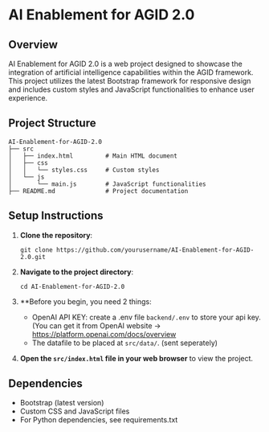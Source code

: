# AI Enablement for AGID 2.0

## Overview
AI Enablement for AGID 2.0 is a web project designed to showcase the integration of artificial intelligence capabilities within the AGID framework. This project utilizes the latest Bootstrap framework for responsive design and includes custom styles and JavaScript functionalities to enhance user experience.

## Project Structure
```
AI-Enablement-for-AGID-2.0
├── src
│   ├── index.html         # Main HTML document
│   ├── css
│   │   └── styles.css     # Custom styles
│   └── js
│       └── main.js        # JavaScript functionalities
├── README.md              # Project documentation
```

## Setup Instructions
1. **Clone the repository**:
   ```
   git clone https://github.com/yourusername/AI-Enablement-for-AGID-2.0.git
   ```

2. **Navigate to the project directory**:
   ```
   cd AI-Enablement-for-AGID-2.0
   ```

3. **Before you begin, you need 2 things:
   - OpenAI API KEY: create a .env file `backend/.env` to store your api key. (You can get it from OpenAI website -> https://platform.openai.com/docs/overview
   - The datafile to be placed at `src/data/`. (sent seperately)
   
4. **Open the `src/index.html` file in your web browser** to view the project.

## Dependencies
- Bootstrap (latest version)
- Custom CSS and JavaScript files
- For Python dependencies, see requirements.txt
